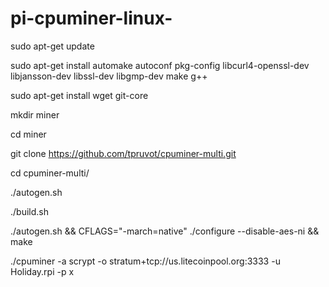 # pi-cpuminer-linux-


sudo apt-get update

sudo apt-get install automake autoconf pkg-config libcurl4-openssl-dev libjansson-dev libssl-dev libgmp-dev make g++

sudo apt-get install wget git-core

mkdir miner

cd miner

git clone https://github.com/tpruvot/cpuminer-multi.git

cd cpuminer-multi/

./autogen.sh

./build.sh

./autogen.sh && CFLAGS="-march=native" ./configure --disable-aes-ni && make

./cpuminer -a scrypt -o stratum+tcp://us.litecoinpool.org:3333 -u Holiday.rpi -p x
